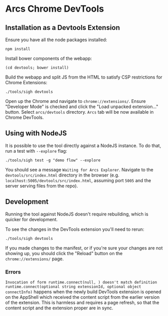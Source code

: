 # Arcs Chrome DevTools

## Installation as a Devtools Extension

Ensure you have all the node packages installed:
```
npm install
```

Install bower components of the webapp:

```
(cd devtools; bower install)
```

Build the webapp and split JS from the HTML to satisfy CSP restrictions for
Chrome Extensions:
```
./tools/sigh devtools
```

Open up the Chrome and navigate to `chrome://extensions/`.
Ensure "Developer Mode" is checked and click the "Load unpacked extension..." button.
Select `arcs/devtools` directory. `Arcs` tab will be now available in Chrome DevTools.

## Using with NodeJS

It is possible to use the tool directly against a NodeJS instance.
To do that, run a test with `--explore` flag:
```
./tools/sigh test -g "demo flow" --explore
```

You should see a message `Waiting for Arcs Explorer`.
Navigate to the `devtools/src/index.html` directory in the browser
(e.g. `localhost:5005/devtools/src/index.html`, assuming port `5005` and the server serving
files from the repo).

## Development

Running the tool against NodeJS doesn't require rebuilding, which is quicker for development.

To see the changes in the DevTools extension you'll need to rerun:
```
./tools/sigh devtools
```

If you made changes to the manifest, or if you're sure your changes are
not showing up, you should click the "Reload" button on the `chrome://extensions/` page.

### Errors

`Invocation of form runtime.connect(null, ) doesn't match definition runtime.connect(optional string extensionId, optional object connectInfo)`
happens when the newly build DevTools extension is opened on the AppShell which
received the content script from the earlier version of the extension. This is
harmless and requires a page refresh, so that the content script and the
extension proper are in sync.
